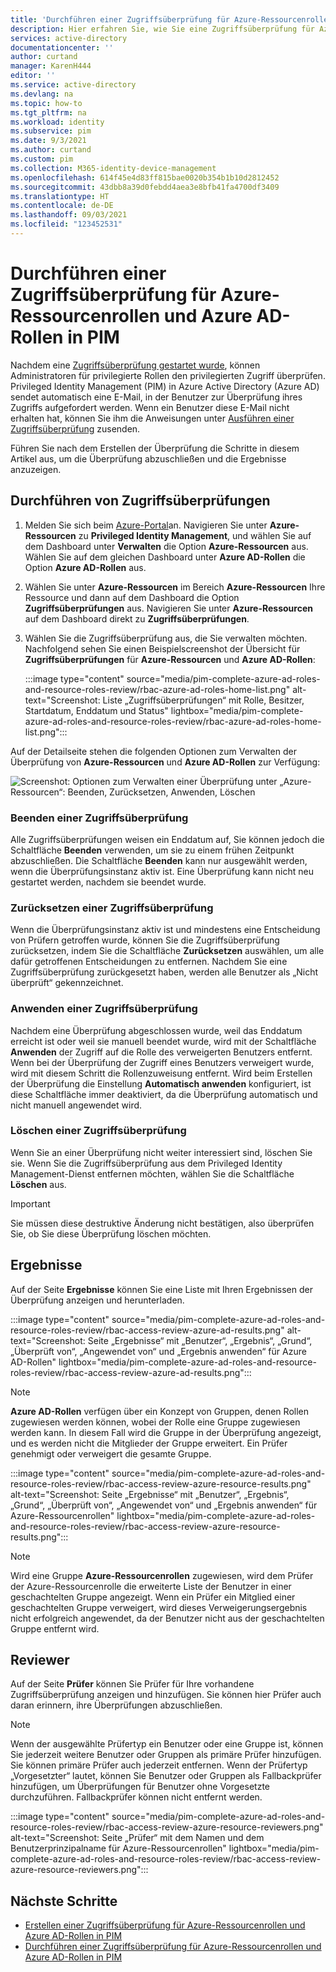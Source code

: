 ```yaml
---
title: 'Durchführen einer Zugriffsüberprüfung für Azure-Ressourcenrollen und Azure AD-Rollen in PIM: Azure AD | Microsoft-Dokumentation'
description: Hier erfahren Sie, wie Sie eine Zugriffsüberprüfung für Azure-Ressourcenrollen und Azure AD-Rollen in Privileged Identity Management (PIM) in Azure Active Directory abschließen.
services: active-directory
documentationcenter: ''
author: curtand
manager: KarenH444
editor: ''
ms.service: active-directory
ms.devlang: na
ms.topic: how-to
ms.tgt_pltfrm: na
ms.workload: identity
ms.subservice: pim
ms.date: 9/3/2021
ms.author: curtand
ms.custom: pim
ms.collection: M365-identity-device-management
ms.openlocfilehash: 614f45e4d83ff815bae0020b354b1b10d2812452
ms.sourcegitcommit: 43dbb8a39d0febdd4aea3e8bfb41fa4700df3409
ms.translationtype: HT
ms.contentlocale: de-DE
ms.lasthandoff: 09/03/2021
ms.locfileid: "123452531"
---
```

# <a name="complete-an-access-review-of-azure-resource-and-azure-ad-roles-in-pim"></a>Durchführen einer Zugriffsüberprüfung für Azure-Ressourcenrollen und Azure AD-Rollen in PIM

Nachdem eine [Zugriffsüberprüfung gestartet wurde](pim-create-azure-ad-roles-and-resource-roles-review.md), können Administratoren für privilegierte Rollen den privilegierten Zugriff überprüfen. Privileged Identity Management (PIM) in Azure Active Directory (Azure AD) sendet automatisch eine E-Mail, in der Benutzer zur Überprüfung ihres Zugriffs aufgefordert werden. Wenn ein Benutzer diese E-Mail nicht erhalten hat, können Sie ihm die Anweisungen unter [Ausführen einer Zugriffsüberprüfung](pim-perform-azure-ad-roles-and-resource-roles-review.md) zusenden.

Führen Sie nach dem Erstellen der Überprüfung die Schritte in diesem Artikel aus, um die Überprüfung abzuschließen und die Ergebnisse anzuzeigen.

## <a name="complete-access-reviews"></a>Durchführen von Zugriffsüberprüfungen

1. Melden Sie sich beim [Azure-Portal](https://portal.azure.com/)an. Navigieren Sie unter **Azure-Ressourcen** zu **Privileged Identity Management**, und wählen Sie auf dem Dashboard unter **Verwalten** die Option **Azure-Ressourcen** aus. Wählen Sie auf dem gleichen Dashboard unter **Azure AD-Rollen** die Option **Azure AD-Rollen** aus.

2. Wählen Sie unter **Azure-Ressourcen** im Bereich **Azure-Ressourcen** Ihre Ressource und dann auf dem Dashboard die Option **Zugriffsüberprüfungen** aus. Navigieren Sie unter **Azure-Ressourcen** auf dem Dashboard direkt zu **Zugriffsüberprüfungen**.

3. Wählen Sie die Zugriffsüberprüfung aus, die Sie verwalten möchten. Nachfolgend sehen Sie einen Beispielscreenshot der Übersicht für **Zugriffsüberprüfungen** für **Azure-Ressourcen** und **Azure AD-Rollen**:

    :::image type="content" source="media/pim-complete-azure-ad-roles-and-resource-roles-review/rbac-azure-ad-roles-home-list.png" alt-text="Screenshot: Liste „Zugriffsüberprüfungen“ mit Rolle, Besitzer, Startdatum, Enddatum und Status" lightbox="media/pim-complete-azure-ad-roles-and-resource-roles-review/rbac-azure-ad-roles-home-list.png":::

Auf der Detailseite stehen die folgenden Optionen zum Verwalten der Überprüfung von **Azure-Ressourcen** und **Azure AD-Rollen** zur Verfügung:

![Screenshot: Optionen zum Verwalten einer Überprüfung unter „Azure-Ressourcen“: Beenden, Zurücksetzen, Anwenden, Löschen](media/pim-complete-azure-ad-roles-and-resource-roles-review/rbac-access-review-menu.png)

### <a name="stop-an-access-review"></a>Beenden einer Zugriffsüberprüfung

Alle Zugriffsüberprüfungen weisen ein Enddatum auf, Sie können jedoch die Schaltfläche **Beenden** verwenden, um sie zu einem frühen Zeitpunkt abzuschließen. Die Schaltfläche **Beenden** kann nur ausgewählt werden, wenn die Überprüfungsinstanz aktiv ist. Eine Überprüfung kann nicht neu gestartet werden, nachdem sie beendet wurde.

### <a name="reset-an-access-review"></a>Zurücksetzen einer Zugriffsüberprüfung

Wenn die Überprüfungsinstanz aktiv ist und mindestens eine Entscheidung von Prüfern getroffen wurde, können Sie die Zugriffsüberprüfung zurücksetzen, indem Sie die Schaltfläche **Zurücksetzen** auswählen, um alle dafür getroffenen Entscheidungen zu entfernen. Nachdem Sie eine Zugriffsüberprüfung zurückgesetzt haben, werden alle Benutzer als „Nicht überprüft“ gekennzeichnet.

### <a name="apply-an-access-review"></a>Anwenden einer Zugriffsüberprüfung

Nachdem eine Überprüfung abgeschlossen wurde, weil das Enddatum erreicht ist oder weil sie manuell beendet wurde, wird mit der Schaltfläche **Anwenden** der Zugriff auf die Rolle des verweigerten Benutzers entfernt. Wenn bei der Überprüfung der Zugriff eines Benutzers verweigert wurde, wird mit diesem Schritt die Rollenzuweisung entfernt. Wird beim Erstellen der Überprüfung die Einstellung **Automatisch anwenden** konfiguriert, ist diese Schaltfläche immer deaktiviert, da die Überprüfung automatisch und nicht manuell angewendet wird.

### <a name="delete-an-access-review"></a>Löschen einer Zugriffsüberprüfung

Wenn Sie an einer Überprüfung nicht weiter interessiert sind, löschen Sie sie. Wenn Sie die Zugriffsüberprüfung aus dem Privileged Identity Management-Dienst entfernen möchten, wählen Sie die Schaltfläche **Löschen** aus.

> [!IMPORTANT]
> Sie müssen diese destruktive Änderung nicht bestätigen, also überprüfen Sie, ob Sie diese Überprüfung löschen möchten.

## <a name="results"></a>Ergebnisse

Auf der Seite **Ergebnisse** können Sie eine Liste mit Ihren Ergebnissen der Überprüfung anzeigen und herunterladen.

:::image type="content" source="media/pim-complete-azure-ad-roles-and-resource-roles-review/rbac-access-review-azure-ad-results.png" alt-text="Screenshot: Seite „Ergebnisse“ mit „Benutzer“, „Ergebnis“, „Grund“, „Überprüft von“, „Angewendet von“ und „Ergebnis anwenden“ für Azure AD-Rollen" lightbox="media/pim-complete-azure-ad-roles-and-resource-roles-review/rbac-access-review-azure-ad-results.png":::

> [!Note]
> **Azure AD-Rollen** verfügen über ein Konzept von Gruppen, denen Rollen zugewiesen werden können, wobei der Rolle eine Gruppe zugewiesen werden kann. In diesem Fall wird die Gruppe in der Überprüfung angezeigt, und es werden nicht die Mitglieder der Gruppe erweitert. Ein Prüfer genehmigt oder verweigert die gesamte Gruppe.

:::image type="content" source="media/pim-complete-azure-ad-roles-and-resource-roles-review/rbac-access-review-azure-resource-results.png" alt-text="Screenshot: Seite „Ergebnisse“ mit „Benutzer“, „Ergebnis“, „Grund“, „Überprüft von“, „Angewendet von“ und „Ergebnis anwenden“ für Azure-Ressourcenrollen" lightbox="media/pim-complete-azure-ad-roles-and-resource-roles-review/rbac-access-review-azure-resource-results.png":::

> [!Note]
>Wird eine Gruppe **Azure-Ressourcenrollen** zugewiesen, wird dem Prüfer der Azure-Ressourcenrolle die erweiterte Liste der Benutzer in einer geschachtelten Gruppe angezeigt. Wenn ein Prüfer ein Mitglied einer geschachtelten Gruppe verweigert, wird dieses Verweigerungsergebnis nicht erfolgreich angewendet, da der Benutzer nicht aus der geschachtelten Gruppe entfernt wird.

## <a name="reviewers"></a>Reviewer

Auf der Seite **Prüfer** können Sie Prüfer für Ihre vorhandene Zugriffsüberprüfung anzeigen und hinzufügen. Sie können hier Prüfer auch daran erinnern, ihre Überprüfungen abzuschließen.

> [!Note]
> Wenn der ausgewählte Prüfertyp ein Benutzer oder eine Gruppe ist, können Sie jederzeit weitere Benutzer oder Gruppen als primäre Prüfer hinzufügen. Sie können primäre Prüfer auch jederzeit entfernen. Wenn der Prüfertyp „Vorgesetzter“ lautet, können Sie Benutzer oder Gruppen als Fallbackprüfer hinzufügen, um Überprüfungen für Benutzer ohne Vorgesetzte durchzuführen. Fallbackprüfer können nicht entfernt werden.

:::image type="content" source="media/pim-complete-azure-ad-roles-and-resource-roles-review/rbac-access-review-azure-resource-reviewers.png" alt-text="Screenshot: Seite „Prüfer“ mit dem Namen und dem Benutzerprinzipalname für Azure-Ressourcenrollen" lightbox="media/pim-complete-azure-ad-roles-and-resource-roles-review/rbac-access-review-azure-resource-reviewers.png":::

## <a name="next-steps"></a>Nächste Schritte

- [Erstellen einer Zugriffsüberprüfung für Azure-Ressourcenrollen und Azure AD-Rollen in PIM](pim-create-azure-ad-roles-and-resource-roles-review.md)
- [Durchführen einer Zugriffsüberprüfung für Azure-Ressourcenrollen und Azure AD-Rollen in PIM](pim-perform-azure-ad-roles-and-resource-roles-review.md)
